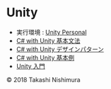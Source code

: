 # Unity

* 実行環境 : [Unity Personal](https://store.unity.com/ja/products/unity-personal?_ga=2.202349265.1394476263.1522127300-1125506677.1522127300) 
* [C# with Unity 基本文法](https://github.com/TakashiNishimura/HelloWorld/blob/master/languages/C%23Unity/C%23Unity_reference.md)
* [C# with Unity デザインパターン](https://github.com/TakashiNishimura/HelloWorld/blob/master/languages/C%23Unity/C%23Unity_pattern.md)
* [C# with Unity 基本例](https://github.com/TakashiNishimura/Unity/tree/master/examples)
* [Unity 入門](https://github.com/TakashiNishimura/Unity/tree/master/Introduction)

© 2018 Takashi Nishimura